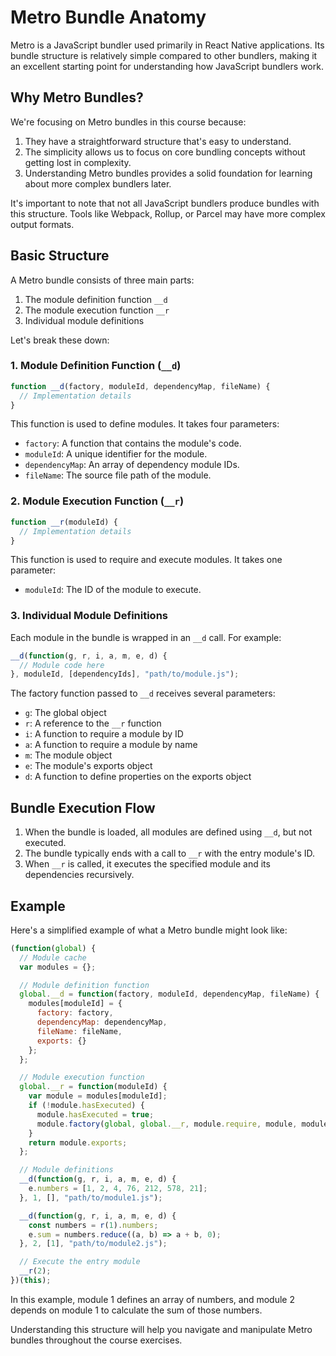 # Metro Bundle Anatomy

Metro is a JavaScript bundler used primarily in React Native applications. Its bundle structure is relatively simple compared to other bundlers, making it an excellent starting point for understanding how JavaScript bundlers work.

## Why Metro Bundles?

We're focusing on Metro bundles in this course because:

1. They have a straightforward structure that's easy to understand.
2. The simplicity allows us to focus on core bundling concepts without getting lost in complexity.
3. Understanding Metro bundles provides a solid foundation for learning about more complex bundlers later.

It's important to note that not all JavaScript bundlers produce bundles with this structure. Tools like Webpack, Rollup, or Parcel may have more complex output formats.

## Basic Structure

A Metro bundle consists of three main parts:

1. The module definition function `__d`
2. The module execution function `__r`
3. Individual module definitions

Let's break these down:

### 1. Module Definition Function (`__d`)

```javascript
function __d(factory, moduleId, dependencyMap, fileName) {
  // Implementation details
}
```

This function is used to define modules. It takes four parameters:

- `factory`: A function that contains the module's code.
- `moduleId`: A unique identifier for the module.
- `dependencyMap`: An array of dependency module IDs.
- `fileName`: The source file path of the module.

### 2. Module Execution Function (`__r`)

```javascript
function __r(moduleId) {
  // Implementation details
}
```

This function is used to require and execute modules. It takes one parameter:

- `moduleId`: The ID of the module to execute.

### 3. Individual Module Definitions

Each module in the bundle is wrapped in an `__d` call. For example:

```javascript
__d(function(g, r, i, a, m, e, d) {
  // Module code here
}, moduleId, [dependencyIds], "path/to/module.js");
```

The factory function passed to `__d` receives several parameters:

- `g`: The global object
- `r`: A reference to the `__r` function
- `i`: A function to require a module by ID
- `a`: A function to require a module by name
- `m`: The module object
- `e`: The module's exports object
- `d`: A function to define properties on the exports object

## Bundle Execution Flow

1. When the bundle is loaded, all modules are defined using `__d`, but not executed.
2. The bundle typically ends with a call to `__r` with the entry module's ID.
3. When `__r` is called, it executes the specified module and its dependencies recursively.

## Example

Here's a simplified example of what a Metro bundle might look like:

```javascript
(function(global) {
  // Module cache
  var modules = {};

  // Module definition function
  global.__d = function(factory, moduleId, dependencyMap, fileName) {
    modules[moduleId] = {
      factory: factory,
      dependencyMap: dependencyMap,
      fileName: fileName,
      exports: {}
    };
  };

  // Module execution function
  global.__r = function(moduleId) {
    var module = modules[moduleId];
    if (!module.hasExecuted) {
      module.hasExecuted = true;
      module.factory(global, global.__r, module.require, module, module.exports, module.dependencyMap);
    }
    return module.exports;
  };

  // Module definitions
  __d(function(g, r, i, a, m, e, d) {
    e.numbers = [1, 2, 4, 76, 212, 578, 21];
  }, 1, [], "path/to/module1.js");

  __d(function(g, r, i, a, m, e, d) {
    const numbers = r(1).numbers;
    e.sum = numbers.reduce((a, b) => a + b, 0);
  }, 2, [1], "path/to/module2.js");

  // Execute the entry module
  __r(2);
})(this);
```

In this example, module 1 defines an array of numbers, and module 2 depends on module 1 to calculate the sum of those numbers.

Understanding this structure will help you navigate and manipulate Metro bundles throughout the course exercises.